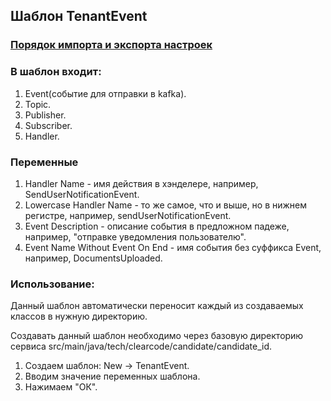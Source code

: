 ## Шаблон TenantEvent

### [Порядок импорта и экспорта настроек](https://hr-link.atlassian.net/wiki/spaces/DEVELOPMEN/pages/649855195/File+Templates+Intellij+IDEA)

### В шаблон входит:

1. Event(событие для отправки в kafka).
2. Topic.
3. Publisher.
4. Subscriber.
5. Handler.

### Переменные

1. Handler Name - имя действия в хэнделере, например, SendUserNotificationEvent.
2. Lowercase Handler Name - то же самое, что и выше, но в нижнем регистре, например, sendUserNotificationEvent.
3. Event Description - описание события в предложном падеже, например, "отправке уведомления пользователю".
4. Event Name Without Event On End - имя события без суффикса Event, например, DocumentsUploaded.

### Использование:

Данный шаблон автоматически переносит каждый из создаваемых классов в нужную директорию.

Создавать данный шаблон необходимо через базовую директорию сервиса src/main/java/tech/clearcode/candidate/candidate_id.

1. Создаем шаблон: New -> TenantEvent.
2. Вводим значение переменных шаблона.
3. Нажимаем "ОК".
